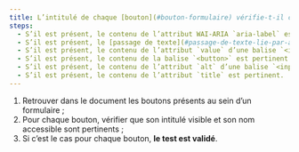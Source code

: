 ```yaml
---
title: L’intitulé de chaque [bouton](#bouton-formulaire) vérifie-t-il ces conditions (hors cas particuliers) ?
steps:
  - S’il est présent, le contenu de l’attribut WAI-ARIA `aria-label` est pertinent ;
  - S’il est présent, le [passage de texte](#passage-de-texte-lie-par-aria-labelledby-ou-aria-describedby) lié au bouton via un attribut WAI-ARIA `aria-labelledby` est pertinent ;
  - S’il est présent, le contenu de l’attribut `value` d’une balise `<input>` de type `submit`, `reset` ou `button` est pertinent ;
  - S’il est présent, le contenu de la balise `<button>` est pertinent ;
  - S’il est présent, le contenu de l’attribut `alt` d’une balise `<input>` de type `image` est pertinent ;
  - S’il est présent, le contenu de l’attribut `title` est pertinent.
---
```


1. Retrouver dans le document les boutons présents au sein d’un formulaire ;
2. Pour chaque bouton, vérifier que son intitulé visible et son nom accessible sont pertinents ;
3. Si c’est le cas pour chaque bouton, **le test est validé**.
